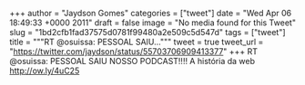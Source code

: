 
+++
author = "Jaydson Gomes"
categories = ["tweet"]
date = "Wed Apr 06 18:49:33 +0000 2011"
draft = false
image = "No media found for this Tweet"
slug = "1bd2cfb1fad37575d0781f99480a2e509c5d547d"
tags = ["tweet"]
title = """RT @osuissa: PESSOAL SAIU..."""
tweet = true
tweet_url = "https://twitter.com/jaydson/status/55703706909413377"
+++
RT @osuissa: PESSOAL SAIU NOSSO PODCAST!!!! A história da web http://ow.ly/4uC25
